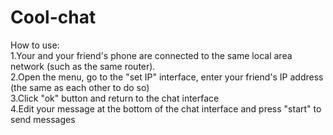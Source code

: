 # Cool-chat
How to use:     
1.Your and your friend's phone are connected to the same local area network (such as the same router).    
2.Open the menu, go to the "set IP" interface, enter your friend's IP address (the same as each other to do so)    
3.Click "ok" button and return to the chat interface    
4.Edit your message at the bottom of the chat interface and press "start" to send messages
